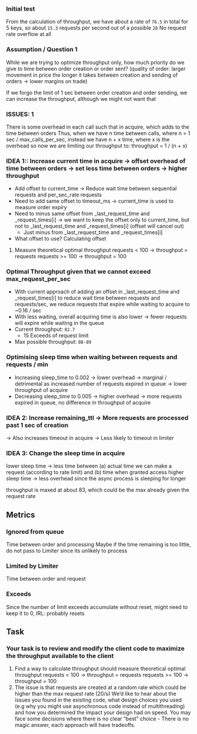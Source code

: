 ### Initial test
From the calculation of throughput, we have about a rate of `76.5` in total for 5 keys, so about `15.3` requests per second out of a possible `20`
No request rate overflow at all


### Assumption / Question 1
While we are trying to optimize throughput only, how much priority do we give to time between order creation or order sent?
(quality of order: larger movement in price the longer it takes between creation and sending of orders -> lower margins on trade)

If we forgo the limit of 1 sec between order creation and order sending, we can increase the throughput, although we might not want that

### ISSUES: 1
There is some overhead in each call such that in acquire, which adds to the time between orders
Thus, when we have n time between calls, where n = 1 sec / max_calls_per_sec, instead we have n + x time, where x is the overhead
so now we are limiting our throughput to: throughput = 1 / (n + x)

### IDEA 1:: Increase current time in acquire -> offset overhead of time between orders -> set less time between orders -> higher throughput
- Add offset to current_time -> Reduce wait time between sequential requests and per_sec_rate requests
- Need to add same offset to timeout_ms -> current_time is used to measure order expiry
- Need to minus same offset from _last_request_time and _request_times[i] -> we want to keep the offset only to current_time, but not to _last_request_time and _request_times[i] (offset will cancel out)
    - Just minus from _last_request_time and _request_times[i]
- What offset to use? Calculating offset
1. Measure theoretical optimal throughput
    requests < 100 -> throughput = requests
    requests >= 100 -> throughput = 100

### Optimal Throughput given that we cannot exceed max_request_per_sec
- With current approach of adding an offset in _last_request_time and _request_times[i] to reduce wait time between requests and requests/sec, we reduce requests that expire while waiting to acquire to ~0.16 / sec
- With less waiting, overall acquiring time is also lower -> fewer requests will expire while waiting in the queue
- Current throughput: `82.7`
    - 15 Exceeds of request limit
- Max possible throughput: `88-89`

### Optimising sleep time when waiting between requests and requests / min
- Increasing sleep_time to 0.002 -> lower overhead -> marginal / detrimental as increased number of requests expired in queue -> lower throughput of acquire
- Decreasing sleep_time to 0.005 -> higher overhead -> more requests expired in queue, no difference in throughput of acquire
    
### IDEA 2: Increase remaining_ttl -> More requests are processed past 1 sec of creation
-> Also increases timeout in acquire -> Less likely to timeout in limiter

### IDEA 3: Change the sleep time in acquire
lower sleep time -> less time between (a) actual time we can make a request (according to rate limit) and (b) time when granted access
higher sleep time -> less overhead since the async process is sleeping for longer
    
throughput is maxed at about 83, which could be the max already given the request rate

## Metrics
### Ignored from queue
Time between order and processing
Maybe if the time remaining is too little, do not pass to Limiter since its unlikely to process

### Limited by Limiter
Time between order and request
### Exceeds
Since the number of limit exceeds accumulate without reset, might need to keep it to 0, IRL: probably resets

## Task
### Your task is to review and modify the client code to maximize the throughput available to the client
1. Find a way to calculate throughput
should measure theoretical optimal throughput
requests < 100 -> throughput = requests
requests >= 100 -> throughput = 100
2. The issue is that requests are created at a random rate which could be higher than the max request rate (20/s)
We’d like to hear about the issues you found in the existing code, what design choices you used (e.g why you might use asynchronous code instead of multithreading)
and how you determined the impact your design had on speed. You may face some decisions where there is no clear “best” choice - 
There is no magic answer, each approach will have tradeoffs.
